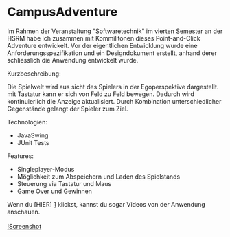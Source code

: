 # CampusAdventure

Im Rahmen der Veranstaltung "Softwaretechnik" im vierten Semester an der HSRM habe ich zusammen mit Kommilitonen dieses Point-and-Click Adventure entwickelt.
Vor der eigentlichen Entwicklung wurde eine Anforderungsspezifikation und ein Designdokument erstellt, anhand derer schliesslich die Anwendung entwickelt wurde.

Kurzbeschreibung:

Die Spielwelt wird aus sicht des Spielers in der Egoperspektive dargestellt. mit Tastatur kann er sich von Feld zu Feld bewegen. Dadurch wird kontinuierlich die Anzeige aktualisiert. Durch Kombination unterschiedlicher Gegenstände gelangt der Spieler zum Ziel. 

Technologien:
- JavaSwing
- JUnit Tests

Features:
- Singleplayer-Modus
- Möglichkeit zum Abspeichern und Laden des Spielstands
- Steuerung via Tastatur und Maus
- Game Over und Gewinnen

Wenn du [HIER] [1] klickst, kannst du sogar Videos von der Anwendung anschauen.
</br>
</br>
[!Screenshot](https://raw.github.com/eyesfocus/CampusAdventure/master/screenshot/runninggame.png)

[1]: http://www.mi.hs-rm.de/~tsche001/flashdemos/campusadventure/win_game.htm               "HIER"

